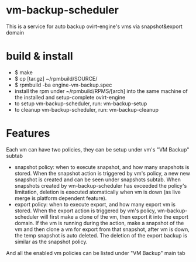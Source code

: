 vm-backup-scheduler
===================

This is a service for auto backup ovirt-engine's vms via snapshot&export domain

build & install
===============

* $ make
* $ cp [tar.gz] ~/rpmbuild/SOURCE/
* $ rpmbuild -ba engine-vm-backup.spec
* install the rpm under ~/rpmbuild/RPMS/[arch] into the same machine of the
  installed and setup-complete ovirt-engine
* to setup vm-backup-scheduler, run: vm-backup-setup
* to cleanup vm-backup-scheduler, run: vm-backup-cleanup

Features
========

Each vm can have two policies, they can be setup under vm's "VM Backup" subtab
 * snapshot policy: when to execute snapshot, and how many snapshots is stored.
   When the snapshot action is triggered by vm's policy, a new new snapshot is
   created and can be seen under snapshots subtab.
   When snapshots created by vm-backup-scheduler has exceeded the policy's
   limitation, deletion is executed atomatically when vm is down (as live merge
   is platform dependent feature).
 * export policy: when to execute export, and how many export vm is stored.
   When the export action is triggered by vm's policy, vm-backup-scheduler will
   first make a clone of the vm, then export it into the export domain.
   If the vm is running during the action, make a snapshot of the vm and then
   clone a vm for export from that snapshot, after vm is down, the temp
   snapshot is auto deleted.
   The deletion of the export backup is similar as the snapshot policy.

And all the enabled vm policies can be listed under "VM Backup" main tab
